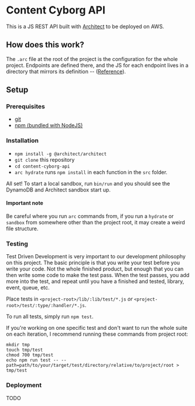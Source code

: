 # Content Cyborg API

This is a JS REST API built with [Architect](https://arc.codes) to be deployed on AWS.

## How does this work?

The `.arc` file at the root of the project is the configuration for the whole project. Endpoints are defined there, and the JS for each endpoint lives in a directory that mirrors its definition -- ([Reference](https://arc.codes/reference/arc/http)).

## Setup

### Prerequisites

- [git](https://git-scm.com/)
- [npm (bundled with NodeJS)](https://nodejs.org/en/)

### Installation

- `npm install -g @architect/architect`
- `git clone` this repository
- `cd content-cyborg-api`
- `arc hydrate` runs `npm install` in each function in the `src` folder.

All set! To start a local sandbox, run `bin/run` and you should see the DynamoDB and Architect sandbox start up.

#### Important note

Be careful where you run `arc` commands from, if you run a `hydrate` or `sandbox` from somewhere other than the project root, it may create a weird file structure.

### Testing

Test Driven Development is very important to our development philosophy on this project. The basic principle is that you write your test before you write your code. Not the whole finished product, but enough that you can then write some code to make the test pass. When the test passes, you add more into the test, and repeat until you have a finished and tested, library, event, queue, etc.

Place tests in `<project-root>/lib/:lib/test/*.js` _or_ `<project-root>/test/:type/:handler/*.js`.

To run all tests, simply run `npm test`.

If you're working on one specific test and don't want to run the whole suite on each iteration, I recommend running these commands from project root:

```
mkdir tmp
touch tmp/test
chmod 700 tmp/test
echo npm run test -- --path=path/to/your/target/test/directory/relative/to/project/root > tmp/test
```

### Deployment

TODO
